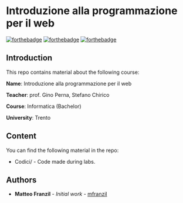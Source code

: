 # Introduzione alla programmazione per il web

[![forthebadge](https://forthebadge.com/images/badges/built-by-hipsters.svg)](https://forthebadge.com)
[![forthebadge](https://forthebadge.com/images/badges/made-with-java.svg)](https://forthebadge.com)
[![forthebadge](https://forthebadge.com/images/badges/uses-html.svg)](https://forthebadge.com)

## Introduction

This repo contains material about the following course:

**Name**: Introduzione alla programmazione per il web

**Teacher**: prof. Gino Perna, Stefano Chirico

**Course**: Informatica (Bachelor)

**University**: Trento

## Content

You can find the following material in the repo:

* Codici/ - Code made during labs.

## Authors

* **Matteo Franzil** - *Initial work* - [mfranzil](https://github.com/mfranzil)

